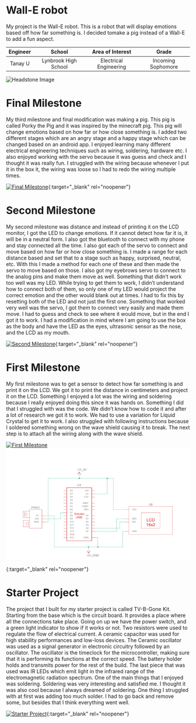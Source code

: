 # Wall-E robot
My project is the Wall-E robot. This is a robot that will display emotions based off how far something is. I decided tomake a pig instead of a Wall-E to add a fun aspect. 

| **Engineer** | **School** | **Area of Interest** | **Grade** |
|:--:|:--:|:--:|:--:|
| Tanay U | Lynbrook High School | Electrical Engineering | Incoming Sophomore

![Headstone Image](https://lh3.googleusercontent.com/pw/AM-JKLUDq0wRC3qR9qC5dYnIvFOpMj4jKLpGfRvcibnBTSsitnyis_B0NCvtoEBhJSYmV1hCXXPMaOhh-L79sPwUqw2xq2A0KSKWGnK1KC7m80ClOUeC7SOpc8dQ0Sw4YNlts_xtgwZ6cQIKO-CQrxXjb9zQ=w742-h741-no?authuser=0)
  
# Final Milestone
My third milestone and final modification was making a pig. This pig is called Porky the Pig and it was inspired by the minecraft pig. This pig will change emotions based on how far or how close something is. I added two different stages which are an angry stage and a happy stage which can be changed based on an android app. I enjoyed learning many different electrical engineering techniques such as wiring, soldering, hardware etc. I also enjoyed working with the servo because it was guess and check and I thought it was really fun. I struggled with the wiring because whenever I put it in the box it, the wiring was loose so I had to redo the wiring multiple times. 

[![Final Milestone](https://img.youtube.com/vi/IW1rsSP4v8g/maxresdefault.jpg )](https://www.youtube.com/watch?v=IW1rsSP4v8g "Final Milestone"){:target="_blank" rel="noopener"}

# Second Milestone
My second milestone was distance and instead of printing it on the LCD monitor, I got the LED to change emotions. If it cannot detect how far it is, it will be in a neutral form. I also got the bluetooth to connect with my phone and stay connected all the time. I also got each of the servo to connect and move based on how far or how close something is. I made a range for each distance based and set that to a stage such as happy, surprised, neutral, etc. With this I made a method for each one of these and then made the servo to move based on those. I also got my eyebrows servo to connect to the analog pins and make them move as well. Something that didn’t work too well was my LED. While trying to get them to work, I didn’t understand how to connect both of them, so only one of my LED would project the correct emotion and the other would blank out at times. I had to fix this by resetting both of the LED and not just the first one. Something that worked very well was the servo, I got them to connect very easily and made them move. I had to guess and check to see where it would move, but in the end I got it to work. I had a modification in mind where I am going to use the box as the body and have the LED as the eyes, ultrasonic sensor as the nose, and the LCD as my mouth.

[![Second Milestone](https://img.youtube.com/vi/zu6HCyPEmMY/0.jpg)](https://www.youtube.com/watch?v=zu6HCyPEmMY "Second Milestone"){:target="_blank" rel="noopener"}

# First Milestone
My first milestone was to get a sensor to detect how far something is and print it on the LCD. We got it to print the distance in centimeters and project it on the LCD. Something I enjoyed a lot was the wiring and soldering because I really enjoyed doing this since it was hands on. Something I did that I struggled with was the code. We didn’t know how to code it and after a lot of research we got it to work. We had to use a variation for Liquid Crystal to get it to work. I also struggled with following instructions because I soldered something wrong on the wave shield causing it to break. The next step is to attach all the wiring along with the wave shield. 

[![First Milestone](https://img.youtube.com/vi/L0Ch15PeebA/sddefault.jpg)](https://www.youtube.com/watch?v=L0Ch15PeebA "First Milestone")![Circut](https://github.com/BlueStamp-Engineering-2022/Tanay_BSE_Project/blob/gh-pages/Screen%20Shot%202022-07-21%20at%2011.33.22%20AM.png?raw=true)

{:target="_blank" rel="noopener"}

# Starter Project
The project that I built for my starter project is called TV-B-Gone Kit. Starting from the base which is the circuit board. It provides a place where all the connections take place. Going on up we have the power switch, and a green light indicator to show if it works or not. Two resistors were used to regulate the flow of electrical current. A ceramic capacitor was used for high stability performances and low-loss devices. The Ceramic oscillator was used as a signal generator in electronic circuitry followed by an oscillator. The oscillator is the timeclock for the microcontroller, making sure that it is performing its functions at the correct speed. The battery holder holds and transmits power for the rest of the build. The last piece that was used was IR LEDs which emit light in the infrared range of the electromagnetic radiation spectrum. One of the main things that I enjoyed was soldering. Soldering was very interesting and satisfied me. I thought it was also cool because I always dreamed of soldering. One thing I struggled with at first was adding too much solder. I had to go back and remove some, but besides that I think everything went well. 

[![Starter Project](https://img.youtube.com/vi/SOyKDvz-ZLg/0.jpg)](https://www.youtube.com/watch?v=SOyKDvz-ZLg "Starter Project"){:target="_blank" rel="noopener"}
